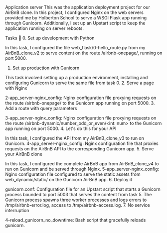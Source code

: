 Application server
This was the application deployment project for our AirBnB clone. In this project, I configured Nginx on the web servers provided me by Holberton School to serve a WSGI Flask app running through Gunicorn. Additionally, I set up an Upstart script to keep the application running on server reboots.

Tasks 📃
0. Set up development with Python

In this task, I configured the file web_flask/0-hello_route.py from my AirBnB_clone_v2 to serve content on the route /airbnb-onepage/, running on port 5000.
1. Set up production with Gunicorn

This task involved setting up a production environment, installing and configuring Gunicorn to serve the same file from task 0.
2. Serve a page with Nginx

2-app_server-nginx_config: Nginx configuration file proxying requests on the route /airbnb-onepage/ to the Gunicorn app running on port 5000.
3. Add a route with query parameters

3-app_server-nginx_config: Nginx configuration file proxying requests on the route /airbnb-dynamic/number_odd_or_even/<int: num> to the Gunicorn app running on port 5000.
4. Let's do this for your API

In this task, I configured the API from my AirBnB_clone_v3 to run on Gunicorn.
4-app_server-nginx_config: Nginx configuration file that proxies requests on the AirBnB API to the corresponding Gunicorn app.
5. Serve your AirBnB clone

In this task, I configured the complete AirBnB app from AirBnB_clone_v4 to run on Gunicorn and be served through Nginx.
5-app_server-nginx_config: Nginx configuration file configured to serve the static assets from web_dynamic/static/ on the Gunicorn AirBnB app.
6. Deploy it

gunicorn.conf: Configuration file for an Upstart script that starts a Gunicorn process bounded to port 5003 that serves the content from task 5.
The Gunicorn process spawns three worker processes and logs errors to /tmp/airbnb-error.log, access to /tmp/airbnb-access.log.
7. No service interruption

4-reload_gunicorn_no_downtime: Bash script that gracefully reloads gunicorn.
